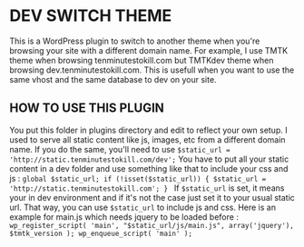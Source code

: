 # DEV SWITCH THEME

This is a WordPress plugin to switch to another theme when you're browsing your site with a different domain name.
For example, I use TMTK theme when browsing tenminutestokill.com but TMTKdev theme when browsing dev.tenminutestokill.com.
This is usefull when you want to use the same vhost and the same database to dev on your site.

## HOW TO USE THIS PLUGIN
You put this folder in plugins directory and edit to reflect your own setup.
I used to serve all static content like js, images, etc from a different domain name. If you do the same, you'll need to use
`$static_url = 'http://static.tenminutestokill.com/dev';`
You have to put all your static content in a dev folder and use something like that to include your css and js :
`global $static_url;
if (!isset($static_url)) {
        $static_url = 'http://static.tenminutestokill.com';
}
`
If `$static_url` is set, it means your in dev environment and if it's not the case just set it to your usual static url.
That way, you can use `$static_url` to include js and css. Here is an example for main.js which needs jquery to be loaded before :
`wp_register_script( 'main', "$static_url/js/main.js", array('jquery'), $tmtk_version );
wp_enqueue_script( 'main' );`


